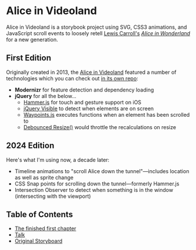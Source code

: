 # Alice in Videoland

Alice in Videoland is a storybook project using SVG, CSS3 animations, and JavaScript scroll events to loosely retell [Lewis Carroll's](http://en.wikipedia.org/wiki/Lewis_Carroll) [_Alice in Wonderland_](http://www.gutenberg.org/ebooks/11) for a new generation.

## First Edition

Originally created in 2013, the [Alice in Videoland](https://2024.rachelnabors.com/alice-in-videoland/book/) featured a number of technologies which you can check out [in its own repo](https://github.com/rachelnabors/alice-in-videoland/tree/master/book):

- **Modernizr** for feature detection and dependency loading
- **jQuery** for all the below...
  - [Hammer.js](https://hammerjs.github.io/) for touch and gesture support on iOS
  - [jQuery Visible](https://github.com/customd/jquery-visible) to detect when elements are on screen
  - [Waypoints.js](http://imakewebthings.com/waypoints/) executes functions when an element has been scrolled to
  - [Debounced Resize()](https://www.paulirish.com/2009/throttled-smartresize-jquery-event-handler/) would throttle the recalculations on resize

## 2024 Edition

Here's what I'm using now, a decade later:

- Timeline animations to "scroll Alice down the tunnel"—includes location as well as sprite change
- CSS Snap points for scrolling down the tunnel—formerly Hammer.js
- Intersection Observer to detect when something is in the window (intersecting with the viewport)

## Table of Contents

- [The finished first chapter](book/)
- [Talk](talk/)
- [Original Storyboard](storyboard/)
